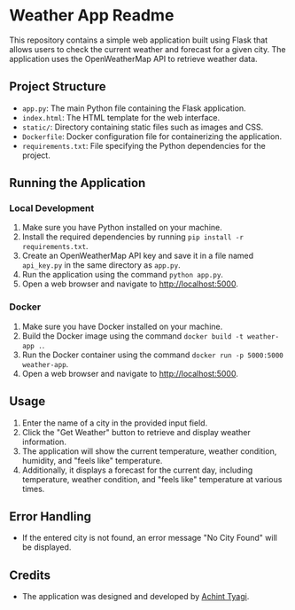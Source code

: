 # Weather App Readme

This repository contains a simple web application built using Flask that allows users to check the current weather and forecast for a given city. The application uses the OpenWeatherMap API to retrieve weather data.

## Project Structure

- `app.py`: The main Python file containing the Flask application.
- `index.html`: The HTML template for the web interface.
- `static/`: Directory containing static files such as images and CSS.
- `Dockerfile`: Docker configuration file for containerizing the application.
- `requirements.txt`: File specifying the Python dependencies for the project.

## Running the Application

### Local Development

1. Make sure you have Python installed on your machine.
2. Install the required dependencies by running `pip install -r requirements.txt`.
3. Create an OpenWeatherMap API key and save it in a file named `api_key.py` in the same directory as `app.py`.
4. Run the application using the command `python app.py`.
5. Open a web browser and navigate to [http://localhost:5000](http://localhost:5000).

### Docker

1. Make sure you have Docker installed on your machine.
2. Build the Docker image using the command `docker build -t weather-app .`.
3. Run the Docker container using the command `docker run -p 5000:5000 weather-app`.
4. Open a web browser and navigate to [http://localhost:5000](http://localhost:5000).

## Usage

1. Enter the name of a city in the provided input field.
2. Click the "Get Weather" button to retrieve and display weather information.
3. The application will show the current temperature, weather condition, humidity, and "feels like" temperature.
4. Additionally, it displays a forecast for the current day, including temperature, weather condition, and "feels like" temperature at various times.

## Error Handling

- If the entered city is not found, an error message "No City Found" will be displayed.

## Credits

- The application was designed and developed by [Achint Tyagi](https://tyagi-achint.github.io/).

